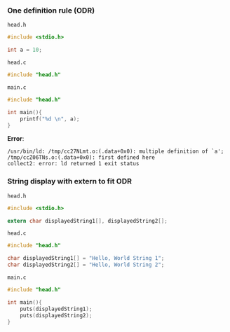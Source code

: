 ### One definition rule (ODR)

``head.h``

```c
#include <stdio.h>

int a = 10;
```
``head.c``
```c
#include "head.h"
```

``main.c``

```c
#include "head.h"

int main(){
	printf("%d \n", a);
}
```

**Error**: 

```
/usr/bin/ld: /tmp/cc27NLmt.o:(.data+0x0): multiple definition of `a'; /tmp/ccZ06TNs.o:(.data+0x0): first defined here
collect2: error: ld returned 1 exit status
```

### String display with extern to fit ODR

``head.h``
```c
#include <stdio.h>

extern char displayedString1[], displayedString2[];
```

``head.c``
```c
#include "head.h"

char displayedString1[] = "Hello, World String 1";
char displayedString2[] = "Hello, World String 2";
```

``main.c``
```c
#include "head.h"

int main(){
	puts(displayedString1);
	puts(displayedString2);
}
```